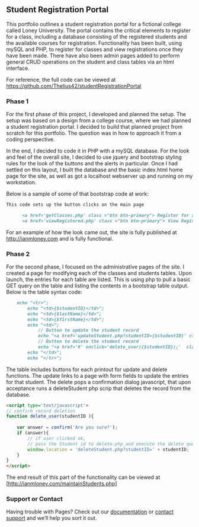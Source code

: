 ## Student Registration Portal  
This portfolio outlines a student registration portal for a fictional college called Loney University.  The portal contains the critical elements to register for a class, including a database consisting of the registered students and the available courses for registration.  Functionality has been built, using mySQL and PHP, to register for classes and view registrations once they have been made.  There have also been admin pages added to perform general CRUD operations on the student and class tables via an html interface.  

For reference, the full code can be viewed at https://github.com/Thelius42/studentRegistrationPortal

### Phase 1

For the first phase of this project, I developed and planned the setup.  The setup was based on a design from a college course, where we had planned a student registration portal.  I decided to build that planned project from scratch for this portfolio.  The question was in how to approach it from a coding perspective.  

In the end, I decided to code it in PHP with a mySQL database.  For the look and feel of the overall site, I decided to use jquery and bootstrap styling rules for the look of the buttons and the alerts in particular.  Once I had settled on this layout, I built the database and the basic index.html home page for the site, as well as got a localhost webserver up and running on my workstation.

Below is a sample of some of that bootstrap code at work:



```markdown
This code sets up the button clicks on the main page

      <a href='getClasses.php' class ="btn btn-primary"> Register for a Class</a>&nbsp &nbsp &nbsp &nbsp &nbsp &nbsp
      <a href='viewRegistered.php' class ="btn btn-primary"> View Registered Classes</a> 

```

For an example of how the look came out, the site is fully published at http://ianmloney.com and is fully functional.

### Phase 2

For the second phase, I focused on the administrative pages of the site.  I created a page for modifying each of the classes and students tables.  Upon launch, the entries for each table are listed.  This is using php to pull a basic GET query on the table and listing the contents in a bootstrap table output. Below is the table syntax code:

```markdown
	echo "<tr>";
		echo "<td>{$studentID}</td>";
		echo "<td>{$lastName}</td>";
		echo "<td>{$firstName}</td>";
        echo "<td>";
			// Button to update the student record
            echo "<a href='updateStudent.php?studentID={$studentID}' class='btn btn-primary m-r-1em'>Update</a> &nbsp &nbsp" ;
            // Button to delete the student record
            echo "<a href='#' onclick='delete_user({$studentID});'  class='btn btn-danger'>Delete</a>";  
		echo "</td>";
		echo "</tr>";

```
The table includes buttons for each printout for update and delete functions.  The update links to a page with form fields to update the entries for that student.  The delete pops a confirmation dialog javascript, that upon acceptance runs a deleteStudent php scrip that deletes the record from the database.


```markdown
<script type='text/javascript'>
// confirm record deletion
function delete_user(studentID ){
	
	var answer = confirm('Are you sure?');
	if (answer){
		// if user clicked ok, 
		// pass the Student id to delete.php and execute the delete query
		window.location = 'deleteStudent.php?studentID=' + studentID;
	} 
}
</script>
```
The end result of this part of the functionality can be viewed at [http://ianmloney.com/maintainStudents.php]
### Support or Contact

Having trouble with Pages? Check out our [documentation](https://docs.github.com/categories/github-pages-basics/) or [contact support](https://github.com/contact) and we’ll help you sort it out.
